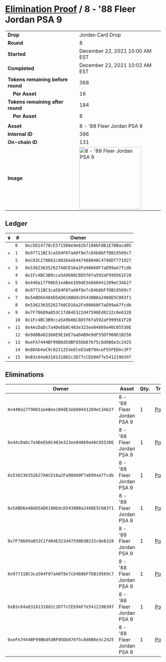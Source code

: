 # [Elimination Proof](./readme.md) / 8 - &#039;88 Fleer Jordan PSA 9

|||
|---|---|
| **Drop** | Jordan Card Drop |
| **Round** | 8 |
| **Started** | December 22, 2021 10:00 AM EST |
| **Completed** | December 22, 2021 10:02 AM EST |
| **Tokens remaining before round** | 368 |
| **&nbsp;&nbsp;&nbsp;&nbsp;Per Asset** | 16 |
| **Tokens remaining after round** | 184 |
| **&nbsp;&nbsp;&nbsp;&nbsp;Per Asset** | 8 |
| | |
| **Asset** | 8 - &#039;88 Fleer Jordan PSA 9 |
| **Internal ID** | 396 |
| **On-chain ID** | 131 |
| **Image** | <img src="https://tcdn.blokpax.com/95149d1f-6248-4d53-b265-c18095dc912f/3a48e30200d98421e84c81b2332671c36e23ff3ce28a5fe353a84df3c67b20ec.jpg" height="200" alt="8 - &#039;88 Fleer Jordan PSA 9" /> |

## Ledger

| 💀 | # | Owner |
| --- | --- | --- |
|  | `0` | `0xcbD14770cE571580e9e82b7188bF8B1E78Bacd05` |
| 💀 | `1` | `0x97711BC3ca504F07aA0f8e7cD4b8bFfDB19569c7` |
|  | `2` | `0xC03C278662c0026AAE447488048C4796Df771927` |
| 💀 | `3` | `0x536236352627A0CD16a2Fa98660F7aD99aA7fcdb` |
|  | `4` | `0x1Fc4BC3B9cca5A9b86C8D5f6fa592aF999561F28` |
| 💀 | `5` | `0x440a17f90b51eABee109dE3eb60441209eC3A627` |
|  | `6` | `0x97711BC3ca504F07aA0f8e7cD4b8bFfDB19569c7` |
| 💀 | `7` | `0x5ABD6A48AD5AD6100DdcD5438B8a2488E5C083f1` |
|  | `8` | `0x536236352627A0CD16a2Fa98660F7aD99aA7fcdb` |
| 💀 | `9` | `0x7F78689a853C1fd84E322d47590Ed8232c0e6328` |
|  | `10` | `0x1Fc4BC3B9cca5A9b86C8D5f6fa592aF999561F28` |
| 💀 | `11` | `0x4AcDaDc7a4DeEb0C403e323ee84869a46C05530E` |
|  | `12` | `0x9d8Ba623b6E9E1bE7aaDAB9e9dF55Df960E1B256` |
| 💀 | `13` | `0xeFA7444BF99B6d5dBF85Db876f5c8d6B6e3c2425` |
|  | `14` | `0x8DAb4aC9c8231253eECeD3aB79AceF55FEDAc3F7` |
| 💀 | `15` | `0xB3c64a8318131802c2D77cCEb9AF7e5412196397` |


## Eliminations

| Owner | Asset | Qty. | Transaction |
| --- | --- | --- | --- |
| `0x440a17f90b51eABee109dE3eb60441209eC3A627` | 8 - '88 Fleer Jordan PSA 9 | 1 | [Polygonscan](https://polygonscan.com/tx/0x2a8fe45bb664019db917cfd23e8a2a6157695bff08350ac2a0c7e42d79e1781a) |
| `0x4AcDaDc7a4DeEb0C403e323ee84869a46C05530E` | 8 - '88 Fleer Jordan PSA 9 | 1 | [Polygonscan](https://polygonscan.com/tx/0x3574ca6734d3f8cad7638ab820d4955fd9f7c742e7ebd79a16ab0fff94cbc631) |
| `0x536236352627A0CD16a2Fa98660F7aD99aA7fcdb` | 8 - '88 Fleer Jordan PSA 9 | 1 | [Polygonscan](https://polygonscan.com/tx/0xbb037389cf3f63e6d9b879a4fd6ed65430acabeb16aafbe78e401b2a1171325d) |
| `0x5ABD6A48AD5AD6100DdcD5438B8a2488E5C083f1` | 8 - '88 Fleer Jordan PSA 9 | 1 | [Polygonscan](https://polygonscan.com/tx/0xa07d53307b43a57024e4ab229ed695d434a66a73096fa9f7ecbfdc6db46edb46) |
| `0x7F78689a853C1fd84E322d47590Ed8232c0e6328` | 8 - '88 Fleer Jordan PSA 9 | 1 | [Polygonscan](https://polygonscan.com/tx/0xb325c45a5e08c95f8b78c973ce24d6259ef233ad6bb175efdca08fa6d0a1ede3) |
| `0x97711BC3ca504F07aA0f8e7cD4b8bFfDB19569c7` | 8 - '88 Fleer Jordan PSA 9 | 1 | [Polygonscan](https://polygonscan.com/tx/0x1f12f67b408dc07c4ea0d38136f85d5fb70826c9fb8da833565a5af7ec1d848d) |
| `0xB3c64a8318131802c2D77cCEb9AF7e5412196397` | 8 - '88 Fleer Jordan PSA 9 | 1 | [Polygonscan](https://polygonscan.com/tx/0x8cb24764ece94de64e70af56b7591b0b2db8926b6e426364acc2db96cef9050e) |
| `0xeFA7444BF99B6d5dBF85Db876f5c8d6B6e3c2425` | 8 - '88 Fleer Jordan PSA 9 | 1 | [Polygonscan](https://polygonscan.com/tx/0xaacc906ff1663d633d11c3ec6e0b66d7c6390f65ccf291169e9f77f91a5af06e) |
